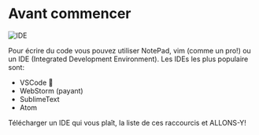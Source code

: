 # Avant commencer

![IDE](http://www.commitstrip.com/wp-content/uploads/2015/04/Strip-Ce-que-le-codeur-detest-dans-lIDE-650-final.jpg)

Pour écrire du code vous pouvez utiliser NotePad, vim (comme un pro!) ou un IDE (Integrated Development Environment).
Les IDEs les plus populaire sont:

+ VSCode 💖
+ WebStorm (payant)
+ SublimeText
+ Atom

Télécharger un IDE qui vous plaît, la liste de ces raccourcis et ALLONS-Y!
